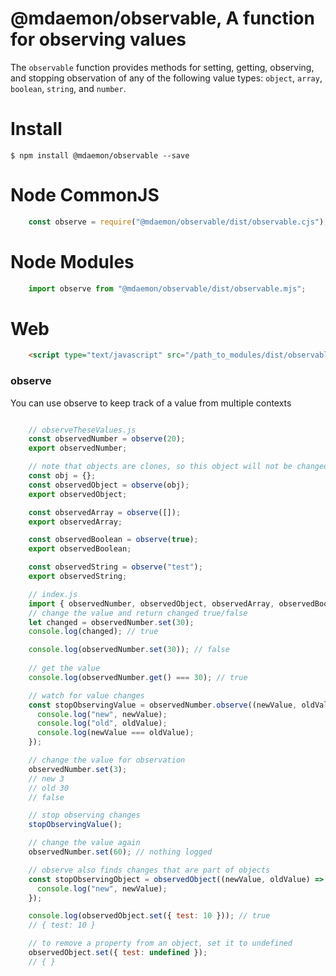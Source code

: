 # @mdaemon/observable, A function for observing values

The `observable` function provides methods for setting, getting, observing, and stopping observation of any of the following value types: `object`, `array`, `boolean`, `string`, and `number`.

# Install #

    $ npm install @mdaemon/observable --save

# Node CommonJS #
```javascript
    const observe = require("@mdaemon/observable/dist/observable.cjs");
```

# Node Modules #
```javascript
    import observe from "@mdaemon/observable/dist/observable.mjs";
```

# Web #
```HTML
    <script type="text/javascript" src="/path_to_modules/dist/observable.umd.js">
```

### observe ###

You can use observe to keep track of a value from multiple contexts
```javascript

    // observeTheseValues.js
    const observedNumber = observe(20);
    export observedNumber;

    // note that objects are clones, so this object will not be changed by changes to the observedObject
    const obj = {};
    const observedObject = observe(obj);
    export observedObject;

    const observedArray = observe([]);
    export observedArray;

    const observedBoolean = observe(true);
    export observedBoolean;

    const observedString = observe("test");
    export observedString;

    // index.js
    import { observedNumber, observedObject, observedArray, observedBoolean, observedString } from "observeTheseValues.js";
    // change the value and return changed true/false
    let changed = observedNumber.set(30);
    console.log(changed); // true

    console.log(observedNumber.set(30)); // false
    
    // get the value
    console.log(observedNumber.get() === 30); // true

    // watch for value changes
    const stopObservingValue = observedNumber.observe((newValue, oldValue) => {
      console.log("new", newValue);
      console.log("old", oldValue);
      console.log(newValue === oldValue);
    });

    // change the value for observation
    observedNumber.set(3);
    // new 3
    // old 30
    // false

    // stop observing changes
    stopObservingValue();

    // change the value again
    observedNumber.set(60); // nothing logged

    // observe also finds changes that are part of objects
    const stopObservingObject = observedObject((newValue, oldValue) => {
      console.log("new", newValue);
    });

    console.log(observedObject.set({ test: 10 })); // true
    // { test: 10 }

    // to remove a property from an object, set it to undefined
    observedObject.set({ test: undefined });
    // { }


```
